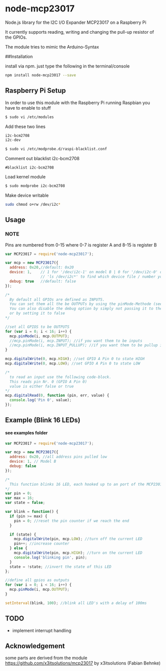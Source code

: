node-mcp23017
=============

Node.js library for the I2C I/O Expander MCP23017 on a Raspberry Pi

It currently supports reading, writing and changing the pull-up resistor of the GPIOs.

The module tries to mimic the Arduino-Syntax

##Installation

install via npm. just type the following in the terminal/console

```bash
npm install node-mcp23017 --save
```

## Raspberry Pi Setup

In order to use this module with the Raspberry Pi running Raspbian you have to enable to stuff


```bash
$ sudo vi /etc/modules
```

Add these two lines

```bash
i2c-bcm2708
i2c-dev
```

```bash
$ sudo vi /etc/modprobe.d/raspi-blacklist.conf
```

Comment out blacklist i2c-bcm2708

```
#blacklist i2c-bcm2708
```

Load kernel module

```bash
$ sudo modprobe i2c-bcm2708
```

Make device writable

```bash
sudo chmod o+rw /dev/i2c*
```

## Usage

### NOTE

  Pins are numbered from 0-15 where 0-7 is register A and 8-15 is register B

```javascript
var MCP23017 = require('node-mcp23017');

var mcp = new MCP23017({
  address: 0x20,//default: 0x20
  device: 1,    // 1 for '/dev/i2c-1' on model B | 0 for '/dev/i2c-0' on model A
                // 'ls /dev/i2c*' to find which device file / number you should use
  debug: true   //default: false
});

/*
  By default all GPIOs are defined as INPUTS.
  You can set them all the be OUTPUTs by using the pinMode-Methode (see below),
  You can also disable the debug option by simply not passing it to the constructor
  or by setting it to false
*/

//set all GPIOS to be OUTPUTS
for (var i = 0; i < 16; i++) {
  mcp.pinMode(i, mcp.OUTPUT);
  //mcp.pinMode(i, mcp.INPUT); //if you want them to be inputs
  //mcp.pinMode(i, mcp.INPUT_PULLUP); //if you want them to be pullup inputs
}

mcp.digitalWrite(0, mcp.HIGH); //set GPIO A Pin 0 to state HIGH
mcp.digitalWrite(0, mcp.LOW); //set GPIO A Pin 0 to state LOW

/*
  to read an input use the following code-block.
  This reads pin Nr. 0 (GPIO A Pin 0)
  value is either false or true
*/
mcp.digitalRead(0, function (pin, err, value) {
  console.log('Pin 0', value);
});

```

## Example (Blink 16 LEDs)
#### see examples folder

```javascript
var MCP23017 = require('node-mcp23017');

var mcp = new MCP23017({
  address: 0x20, //all address pins pulled low
  device: 1, // Model B
  debug: false
});

/*
  This function blinks 16 LED, each hooked up to an port of the MCP23017
*/
var pin = 0;
var max = 16;
var state = false;

var blink = function() {
  if (pin >= max) {
    pin = 0; //reset the pin counter if we reach the end
  }

  if (state) {
    mcp.digitalWrite(pin, mcp.LOW); //turn off the current LED
    pin++; //increase counter
  } else {
    mcp.digitalWrite(pin, mcp.HIGH); //turn on the current LED
    console.log('blinking pin', pin);
  }
  state = !state; //invert the state of this LED
};

//define all gpios as outputs
for (var i = 0; i < 16; i++) {
  mcp.pinMode(i, mcp.OUTPUT);
}

setInterval(blink, 100); //blink all LED's with a delay of 100ms
```


## TODO

- implement interrupt handling

## Acknowledgement

some parts are derived from the module https://github.com/x3itsolutions/mcp23017 by x3itsolutions (Fabian Behnke)
